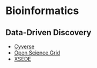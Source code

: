 # Bioinformatics

## Data-Driven Discovery
* [Cyverse](http://www.cyverse.org/)
* [Open Science Grid](http://opensciencegrid.org/)
* [XSEDE](https://www.xsede.org/)
